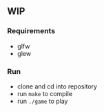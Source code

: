 ## WIP
### Requirements
* glfw
* glew
### Run
* clone and cd into repository 
* run ```make``` to compile
* run ```./game``` to play
